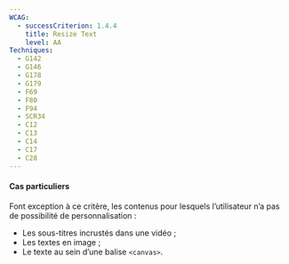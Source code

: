 ```yaml
---
WCAG:
  - successCriterion: 1.4.4
    title: Resize Text
    level: AA
Techniques:
  - G142
  - G146
  - G178
  - G179
  - F69
  - F80
  - F94
  - SCR34
  - C12
  - C13
  - C14
  - C17
  - C28
---
```


#### Cas particuliers

Font exception à ce critère, les contenus pour lesquels l’utilisateur n’a pas de possibilité de personnalisation :

- Les sous-titres incrustés dans une vidéo ;
- Les textes en image ;
- Le texte au sein d’une balise `<canvas>`.
